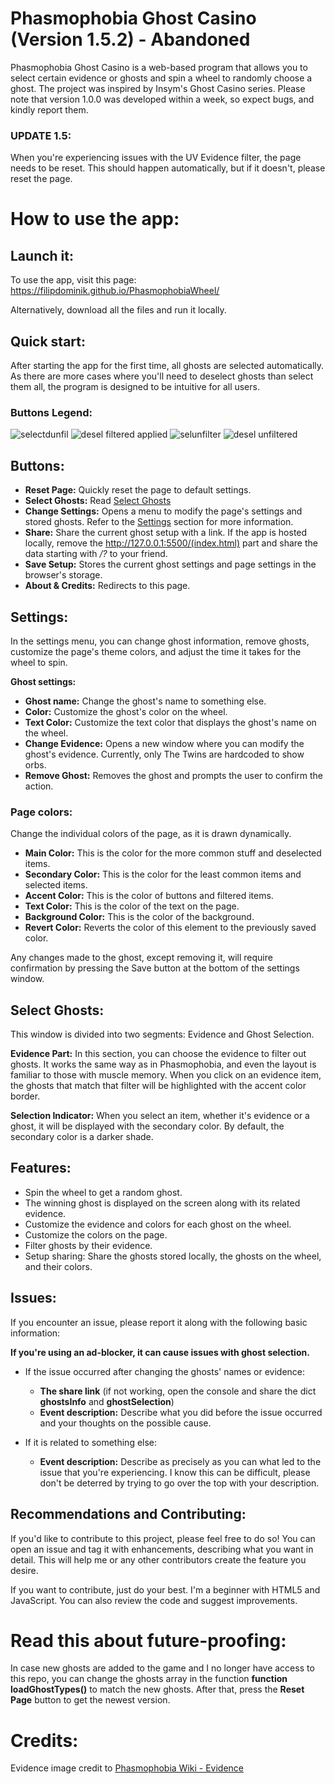 # Phasmophobia Ghost Casino (Version 1.5.2) - Abandoned

Phasmophobia Ghost Casino is a web-based program that allows you to select certain evidence or ghosts and spin a wheel to randomly choose a ghost. The project was inspired by Insym's Ghost Casino series. Please note that version 1.0.0 was developed within a week, so expect bugs, and kindly report them.

### UPDATE 1.5:
When you're experiencing issues with the UV Evidence filter, the page needs to be reset. This should happen automatically, but if it doesn't, please reset the page.

# How to use the app:

## Launch it:

To use the app, visit this page: https://filipdominik.github.io/PhasmophobiaWheel/

Alternatively, download all the files and run it locally.

## Quick start:

After starting the app for the first time, all ghosts are selected automatically. As there are more cases where you'll need to deselect ghosts than select them all, the program is designed to be intuitive for all users.

### Buttons Legend:

![selectdunfil](https://github.com/Filipdominik/PhasmophobiaWheel/assets/57330830/2b19a14a-084f-4e78-90ea-c1df70864bb0)
![desel filtered applied](https://github.com/Filipdominik/PhasmophobiaWheel/assets/57330830/bc4d3c03-9cad-46e4-9bc6-53ec52675b3f)
![selunfilter](https://github.com/Filipdominik/PhasmophobiaWheel/assets/57330830/c6dfaac2-bdca-4db2-972a-35c948c7dd6f)
![desel unfiltered](https://github.com/Filipdominik/PhasmophobiaWheel/assets/57330830/3789c382-83e9-4848-aad1-717962a9767a)

## Buttons:

- **Reset Page:** Quickly reset the page to default settings.
- **Select Ghosts:** Read [Select Ghosts](#select-ghosts)
- **Change Settings:** Opens a menu to modify the page's settings and stored ghosts. Refer to the [Settings](#settings) section for more information.
- **Share:** Share the current ghost setup with a link. If the app is hosted locally, remove the http://127.0.0.1:5500/(index.html) part and share the data starting with */?* to your friend.
- **Save Setup:** Stores the current ghost settings and page settings in the browser's storage.
- **About & Credits:** Redirects to this page.

## Settings:

In the settings menu, you can change ghost information, remove ghosts, customize the page's theme colors, and adjust the time it takes for the wheel to spin.

**Ghost settings:** 

- **Ghost name:** Change the ghost's name to something else.
- **Color:** Customize the ghost's color on the wheel.
- **Text Color:** Customize the text color that displays the ghost's name on the wheel.
- **Change Evidence:** Opens a new window where you can modify the ghost's evidence. Currently, only The Twins are hardcoded to show orbs.
- **Remove Ghost:** Removes the ghost and prompts the user to confirm the action.

### Page colors:

Change the individual colors of the page, as it is drawn dynamically.

- **Main Color:** This is the color for the more common stuff and deselected items.
- **Secondary Color:** This is the color for the least common items and selected items.
- **Accent Color:** This is the color of buttons and filtered items.
- **Text Color:** This is the color of the text on the page.
- **Background Color:** This is the color of the background.
- **Revert Color:** Reverts the color of this element to the previously saved color.

Any changes made to the ghost, except removing it, will require confirmation by pressing the Save button at the bottom of the settings window.

## Select Ghosts:

This window is divided into two segments: Evidence and Ghost Selection.

**Evidence Part:** In this section, you can choose the evidence to filter out ghosts. It works the same way as in Phasmophobia, and even the layout is familiar to those with muscle memory. When you click on an evidence item, the ghosts that match that filter will be highlighted with the accent color border.

**Selection Indicator:** When you select an item, whether it's evidence or a ghost, it will be displayed with the secondary color. By default, the secondary color is a darker shade.

## Features:

- Spin the wheel to get a random ghost.
- The winning ghost is displayed on the screen along with its related evidence.
- Customize the evidence and colors for each ghost on the wheel.
- Customize the colors on the page.
- Filter ghosts by their evidence.
- Setup sharing: Share the ghosts stored locally, the ghosts on the wheel, and their colors.

## Issues:

If you encounter an issue, please report it along with the following basic information:

**If you're using an ad-blocker, it can cause issues with ghost selection.**

- If the issue occurred after changing the ghosts' names or evidence:
  - **The share link** (if not working, open the console and share the dict **ghostsInfo** and **ghostSelection**)
  - **Event description:** Describe what you did before the issue occurred and your thoughts on the possible cause.

- If it is related to something else:
  - **Event description:** Describe as precisely as you can what led to the issue that you're experiencing. I know this can be difficult, please don't be deterred by trying to go over the top with your description.

## Recommendations and Contributing:

If you'd like to contribute to this project, please feel free to do so! You can open an issue and tag it with enhancements, describing what you want in detail. This will help me or any other contributors create the feature you desire.

If you want to contribute, just do your best. I'm a beginner with HTML5 and JavaScript. You can also review the code and suggest improvements.

# Read this about future-proofing:

In case new ghosts are added to the game and I no longer have access to this repo, you can change the ghosts array in the function **function loadGhostTypes()** to match the new ghosts. After that, press the **Reset Page** button to get the newest version.

# Credits:

Evidence image credit to [Phasmophobia Wiki - Evidence](https://phasmophobia.fandom.com/wiki/Evidence)
